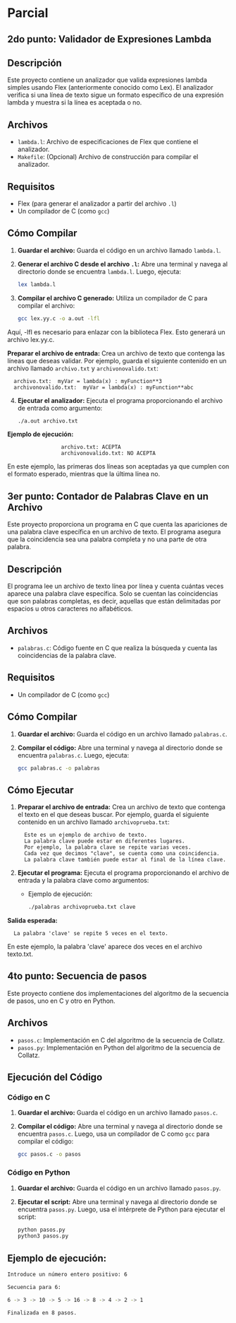 # Parcial
## 2do punto: Validador de Expresiones Lambda 

## Descripción

Este proyecto contiene un analizador que valida expresiones lambda simples usando Flex (anteriormente conocido como Lex). El analizador verifica si una línea de texto sigue un formato específico de una expresión lambda y muestra si la línea es aceptada o no.

## Archivos

- `lambda.l`: Archivo de especificaciones de Flex que contiene el analizador.
- `Makefile`: (Opcional) Archivo de construcción para compilar el analizador.

## Requisitos

- Flex (para generar el analizador a partir del archivo `.l`)
- Un compilador de C (como `gcc`)

## Cómo Compilar

1. **Guardar el archivo:**
   Guarda el código en un archivo llamado `lambda.l`.

2. **Generar el archivo C desde el archivo `.l`:**
   Abre una terminal y navega al directorio donde se encuentra `lambda.l`. Luego, ejecuta:
   ```bash
   lex lambda.l
   
3. **Compilar el archivo C generado:**
   Utiliza un compilador de C para compilar el archivo:
   ```bash
   gcc lex.yy.c -o a.out -lfl
   
  Aquí, -lfl es necesario para enlazar con la biblioteca Flex. Esto generará un archivo lex.yy.c.

**Preparar el archivo de entrada:** 
   Crea un archivo de texto que contenga las líneas que deseas validar. Por ejemplo, guarda el siguiente contenido en un archivo llamado `archivo.txt` y `archivonovalido.txt`: 
     
      archivo.txt:  myVar = lambda(x) : myFunction**3
      archivonovalido.txt:  myVar = lambda(x) : myFunction**abc
      
4. **Ejecutar el analizador:**
   Ejecuta el programa proporcionando el archivo de entrada como argumento:
   ```bash
   ./a.out archivo.txt
   
**Ejemplo de ejecución:** 

                     archivo.txt: ACEPTA
                     archivonovalido.txt: NO ACEPTA

En este ejemplo, las primeras dos líneas son aceptadas ya que cumplen con el formato esperado, mientras que la última línea no.

## 3er punto: Contador de Palabras Clave en un Archivo

Este proyecto proporciona un programa en C que cuenta las apariciones de una palabra clave específica en un archivo de texto. El programa asegura que la coincidencia sea una palabra completa y no una parte de otra palabra.

## Descripción

El programa lee un archivo de texto línea por línea y cuenta cuántas veces aparece una palabra clave específica. Solo se cuentan las coincidencias que son palabras completas, es decir, aquellas que están delimitadas por espacios u otros caracteres no alfabéticos.

## Archivos

- `palabras.c`: Código fuente en C que realiza la búsqueda y cuenta las coincidencias de la palabra clave.

## Requisitos

- Un compilador de C (como `gcc`)

## Cómo Compilar

1. **Guardar el archivo:**
   Guarda el código en un archivo llamado `palabras.c`.

2. **Compilar el código:**
   Abre una terminal y navega al directorio donde se encuentra `palabras.c`. Luego, ejecuta:
   ```bash
   gcc palabras.c -o palabras

## Cómo Ejecutar

1. **Preparar el archivo de entrada:**
   Crea un archivo de texto que contenga el texto en el que deseas buscar. Por ejemplo, guarda el siguiente contenido en un archivo llamado `archivoprueba.txt`:

         Este es un ejemplo de archivo de texto.
         La palabra clave puede estar en diferentes lugares.
         Por ejemplo, la palabra clave se repite varias veces.
         Cada vez que decimos "clave", se cuenta como una coincidencia.
         La palabra clave también puede estar al final de la línea clave.

2. **Ejecutar el programa:**
   Ejecuta el programa proporcionando el archivo de entrada y la palabra clave como argumentos:

   - Ejemplo de ejecución:
      ```bash
     ./palabras archivoprueba.txt clave

**Salida esperada:**

      La palabra 'clave' se repite 5 veces en el texto.

En este ejemplo, la palabra 'clave' aparece dos veces en el archivo texto.txt.


## 4to punto: Secuencia de pasos 

Este proyecto contiene dos implementaciones del algoritmo de la secuencia de pasos, uno en C y otro en Python.

## Archivos

- `pasos.c`: Implementación en C del algoritmo de la secuencia de Collatz.
- `pasos.py`: Implementación en Python del algoritmo de la secuencia de Collatz.

## Ejecución del Código

### Código en C

1. **Guardar el archivo:**
   Guarda el código en un archivo llamado `pasos.c`.

2. **Compilar el código:**
   Abre una terminal y navega al directorio donde se encuentra `pasos.c`. Luego, usa un compilador de C como `gcc` para compilar el código:
   ```bash
   gcc pasos.c -o pasos
### Código en Python

1. **Guardar el archivo:**
   Guarda el código en un archivo llamado `pasos.py`.

2. **Ejecutar el script:**
   Abre una terminal y navega al directorio donde se encuentra `pasos.py`. Luego, usa el intérprete de Python para ejecutar el script:
   ```bash
   python pasos.py
   python3 pasos.py
   
## Ejemplo de ejecución:
  ```bash
  Introduce un número entero positivo: 6
  
  Secuencia para 6:
  
  6 -> 3 -> 10 -> 5 -> 16 -> 8 -> 4 -> 2 -> 1
  
  Finalizada en 8 pasos.
